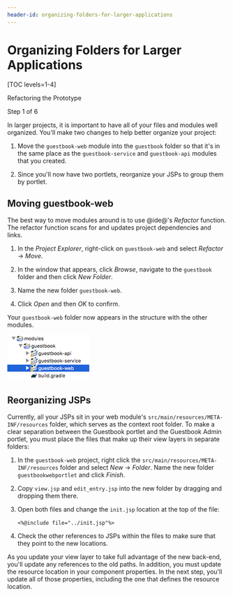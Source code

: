 ```yaml
---
header-id: organizing-folders-for-larger-applications
---
```


# Organizing Folders for Larger Applications

[TOC levels=1-4]

<div class="learn-path-step row">
    <p id="stepTitle">Refactoring the Prototype</p><p>Step 1 of 6</p>
</div>

In larger projects, it is important to have all of your files and modules well 
organized. You'll make two changes to help better organize your project:

1.  Move the `guestbook-web` module into the `guestbook` folder so that it's in 
    the same place as the `guestbook-service` and `guestbook-api` modules that
    you created.
 
2.  Since you'll now have two portlets, reorganize your JSPs to group them by
    portlet.

## Moving guestbook-web

The best way to move modules around is to use @ide@'s *Refactor* function. The
refactor function scans for and updates project dependencies and links.

1.  In the *Project Explorer*, right-click on `guestbook-web` and select
    *Refactor* &rarr; *Move*.

2.  In the window that appears, click *Browse*, navigate to the `guestbook` 
    folder and then click *New Folder*.
 
3.  Name the new folder `guestbook-web`.

4.  Click *Open* and then *OK* to confirm.

Your `guestbook-web` folder now appears in the structure with the other modules.

![Figure 1: After you move it using the Refactor function, all of your modules are in the same folder..](../../../images/guestbook-refactor.png)

## Reorganizing JSPs

Currently, all your JSPs sit in your web module's 
`src/main/resources/META-INF/resources` folder, which serves as the context root 
folder. To make a clear separation between the Guestbook portlet and the 
Guestbook Admin portlet, you must place the files that make up their view layers 
in separate folders: 

1.  In the `guestbook-web` project, right click the
    `src/main/resources/META-INF/resources` folder and select *New* &rarr; 
    *Folder*. Name the new folder `guestbookwebportlet` and click *Finish*. 

2.  Copy `view.jsp` and `edit_entry.jsp` into the new folder by dragging and
    dropping them there. 

3.  Open both files and change the `init.jsp` location at the top of the file: 

        <%@include file="../init.jsp"%>        

4.  Check the other references to JSPs within the files to make sure that they
    point to the new locations.

As you update your view layer to take full advantage of the new back-end, you'll
update any references to the old paths. In addition, you must update the 
resource location in your component properties. In the next step, you'll update 
all of those properties, including the one that defines the resource location. 
